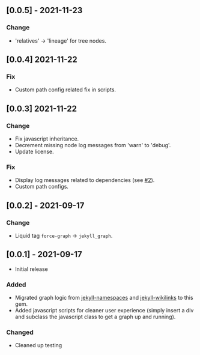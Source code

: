 ## [0.0.5] - 2021-11-23
### Change
- 'relatives' -> 'lineage' for tree nodes.

## [0.0.4] 2021-11-22
### Fix
- Custom path config related fix in scripts.

## [0.0.3] 2021-11-22
### Change
- Fix javascript inheritance.
- Decrement missing node log messages from 'warn' to 'debug'.
- Update license.
### Fix
- Display log messages related to dependencies (see [#2](https://github.com/manunamz/jekyll-graph/issues/2)).
- Custom path configs.

## [0.0.2] - 2021-09-17
### Change
- Liquid tag `force-graph` -> `jekyll_graph`.  

## [0.0.1] - 2021-09-17
- Initial release
### Added
- Migrated graph logic from [jekyll-namespaces](https://github.com/manunamz/jekyll-namespaces/) and [jekyll-wikilinks](https://github.com/manunamz/jekyll-wikilinks/) to this gem.
- Added javascript scripts for cleaner user experience (simply insert a div and subclass the javascript class to get a graph up and running).
### Changed
- Cleaned up testing
